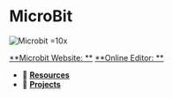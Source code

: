 # MicroBit

![Microbit](https://microbit.org/images/microbit-logo-stacked.png) =10x

[ **Microbit Website: **](https://microbit.org/)
[ **Online Editor: **](https://makecode.microbit.org/)

* :open_file_folder: [ **Resources** ](https://github.com/gdincu/MicroBit/tree/master/Resources)
* :open_file_folder: [ **Projects** ](https://github.com/gdincu/MicroBit/tree/master/Projects)
